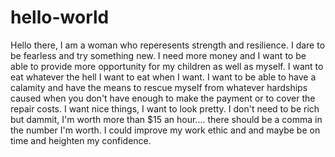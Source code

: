 # hello-world

Hello there, I am a woman who reperesents strength and resilience. I dare to be fearless and try something new. I need more money and I
want to be able to provide more opportunity for my children as well as myself. I want to eat whatever the hell I want to eat when I want.
I want to be able to have a calamity and have the means to rescue myself from whatever hardships caused when you don't have enough to 
make the payment or to cover the repair costs. I want nice things, I want to look pretty. I don't need to be rich but dammit, I'm worth 
more than $15 an hour.... there should be a comma in the number I'm worth. I could improve my work ethic and  and maybe be on time and 
heighten my confidence.
